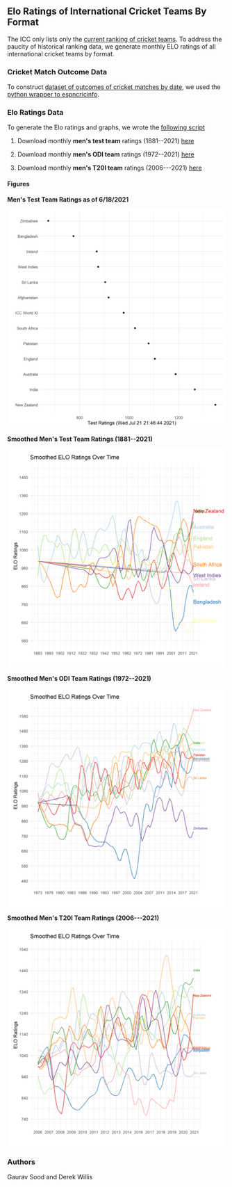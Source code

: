 ## Elo Ratings of International Cricket Teams By Format

The ICC only lists only the [current ranking of cricket teams](https://www.icc-cricket.com/rankings/mens/team-rankings/odi). To address the paucity of historical ranking data, we generate monthly ELO ratings of all international cricket teams by format. 

### Cricket Match Outcome Data

To construct [dataset of outcomes of cricket matches by date](data/cricket_matches.csv), we used the [python wrapper to espncricinfo](https://github.com/outside-edge/python-espncricinfo).

### Elo Ratings Data

To generate the Elo ratings and graphs, we wrote the [following script](scripts/elo.R)

1. Download monthly **men's test team** ratings (1881--2021) [here](data/test_ratings_1881_2021.csv)

2. Download monthly **men's ODI team** ratings (1972--2021) [here](data/odi_ratings_1972_2021.csv)

3. Download monthly **men's T20I team** ratings (2006---2021) [here](data/t20i_ratings_2006_2021.csv)

#### Figures

**Men's Test Team Ratings as of 6/18/2021**

![Men's Test ratings as of 6/18/2021](figs/test_ratings_2021-06-18.png)

**Smoothed Men's Test Team Ratings (1881--2021)**

![Men's Test ratings over time](figs/test_ratings_1881_2021.png)

**Smoothed Men's ODI Team Ratings (1972--2021)**

![Men's ODI ratings over time](figs/odi_ratings_1972_2021.png)

**Smoothed Men's T20I Team Ratings (2006---2021)**

![Men's T20I ratings over time](figs/t20i_ratings_2006_2021.png)

### Authors

Gaurav Sood and Derek Willis

